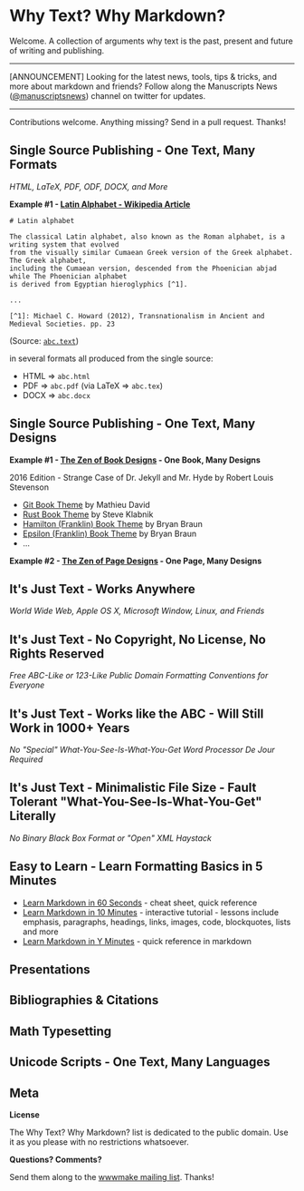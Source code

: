 # Why Text? Why Markdown? 

Welcome. A collection of arguments why text is the past, present and future
of writing and publishing.


---

[ANNOUNCEMENT] Looking for the latest news, tools, tips & tricks, and more
about markdown and friends?
Follow along the Manuscripts News ([@manuscriptsnews](https://twitter.com/manuscriptsnews)) channel on twitter for updates.

---

Contributions welcome. Anything missing? Send in a pull request. Thanks! 


## Single Source Publishing - One Text, Many Formats

_HTML, LaTeX, PDF, ODF, DOCX, and More_

**Example #1 - [Latin Alphabet - Wikipedia Article](https://en.wikipedia.org/wiki/Latin_alphabet)**

    # Latin alphabet
    
    The classical Latin alphabet, also known as the Roman alphabet, is a writing system that evolved
    from the visually similar Cumaean Greek version of the Greek alphabet. The Greek alphabet,
    including the Cumaean version, descended from the Phoenician abjad while The Phoenician alphabet
    is derived from Egyptian hieroglyphics [^1].
    
    ...
    
    [^1]: Michael C. Howard (2012), Transnationalism in Ancient and Medieval Societies. pp. 23

(Source: [`abc.text`](samples/abc.text))

in several formats all produced from the single source:

- HTML => `abc.html`
- PDF  => `abc.pdf` (via LaTeX => `abc.tex`)
- DOCX => `abc.docx`


## Single Source Publishing - One Text, Many Designs

**Example #1 - [The Zen of Book Designs](https://github.com/bookdesigns) - One Book, Many Designs** 

2016 Edition - Strange Case of Dr. Jekyll and Mr. Hyde by Robert Louis Stevenson

- [Git Book Theme](http://bookdesigns.github.io/book-git) by Mathieu David
- [Rust Book Theme](http://bookdesigns.github.io/book-rust) by Steve Klabnik
- [Hamilton (Franklin) Book Theme](http://bookdesigns.github.io/book-hamilton) by Bryan Braun
- [Epsilon (Franklin) Book Theme](http://bookdesigns.github.io/book-epsilon) by Bryan Braun
- ...

**Example #2 - [The Zen of Page Designs](https://github.com/pagedesigns) - One Page, Many Designs**



## It's Just Text - Works Anywhere 

_World Wide Web, Apple OS X, Microsoft Window, Linux, and Friends_


## It's Just Text - No Copyright, No License, No Rights Reserved

_Free ABC-Like or 123-Like Public Domain Formatting Conventions for Everyone_


## It's Just Text - Works like the ABC - Will Still Work in 1000+ Years 

_No "Special" What-You-See-Is-What-You-Get Word Processor De Jour Required_ 


## It's Just Text - Minimalistic File Size - Fault Tolerant "What-You-See-Is-What-You-Get" Literally 

_No Binary Black Box Format or "Open" XML Haystack_


## Easy to Learn - Learn Formatting Basics in 5 Minutes

- [Learn Markdown in 60 Seconds](http://commonmark.org/help) - cheat sheet, quick reference
- [Learn Markdown in 10 Minutes](http://commonmark.org/help/tutorial) - interactive tutorial - lessons include emphasis, paragraphs, headings, links, images, code, blockquotes, lists and more
- [Learn Markdown in Y Minutes](https://learnxinyminutes.com/docs/markdown) - quick reference in markdown


## Presentations



## Bibliographies & Citations


## Math Typesetting


## Unicode Scripts - One Text, Many Languages





## Meta

**License**

The Why Text? Why Markdown? list is dedicated to the public domain. Use it as you please with no restrictions whatsoever.

**Questions? Comments?**

Send them along to the [wwwmake mailing list](http://groups.google.com/group/wwwmake). Thanks!



